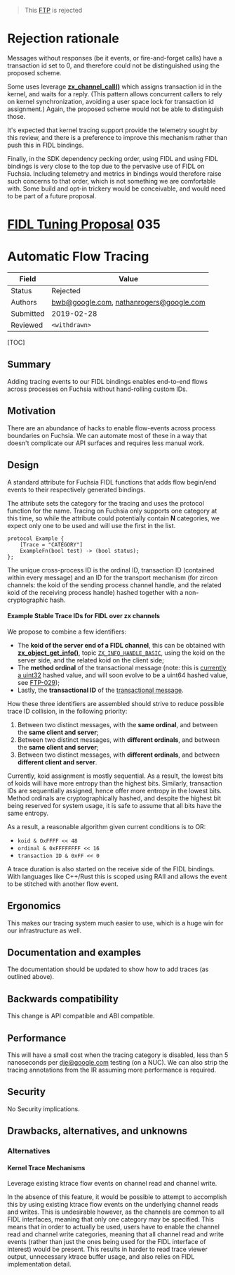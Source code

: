 > This [FTP](README.md) is rejected

# Rejection rationale

Messages without responses (be it events, or fire-and-forget calls) have a
transaction id set to 0, and therefore could not be distinguished using the
proposed scheme.

Some uses leverage [**zx_channel_call()**][zx_channel_call] which assigns
transaction id in the kernel, and waits for a reply.
(This pattern allows concurrent callers to rely on kernel synchronization,
avoiding a user space lock for transaction id assignment.)
Again, the proposed scheme would not be able to distinguish those.

It's expected that kernel tracing support provide the telemetry sought by
this review, and there is a preference to improve this mechanism rather
than push this in FIDL bindings.

Finally, in the SDK dependency pecking order, using FIDL and using FIDL
bindings is very close to the top due to the pervasive use of FIDL on Fuchsia.
Including telemetry and metrics in bindings would therefore raise such
concerns to that order, which is not something we are comfortable with.
Some build and opt-in trickery would be conceivable, and would need to be
part of a future proposal.

# [FIDL Tuning Proposal](README.md) 035

Automatic Flow Tracing
======================

Field     | Value
----------|--------------------------
Status    | Rejected
Authors   | bwb@google.com, nathanrogers@google.com
Submitted | 2019-02-28
Reviewed  | `<withdrawn>`

[TOC]

## Summary

Adding tracing events to our FIDL bindings enables end-to-end flows across
processes on Fuchsia without hand-rolling custom IDs.

## Motivation

There are an abundance of hacks to enable flow-events across process
boundaries on Fuchsia.
We can automate most of these in a way that doesn't complicate our API
surfaces and requires less manual work.

## Design

A standard attribute for Fuchsia FIDL functions that adds flow begin/end
events to their respectively generated bindings.

The attribute sets the category for the tracing and uses the protocol
function for the name.
Tracing on Fuchsia only supports one category at this time, so while the
attribute could potentially contain **N** categories, we expect only one to be
used and will use the first in the list.

```fidl
protocol Example {
    [Trace = "CATEGORY"]
    ExampleFn(bool test) -> (bool status);
};
```

The unique cross-process ID is the ordinal ID, transaction ID (contained
within every message) and an ID for the transport mechanism (for zircon
channels: the koid of the sending process channel handle, and the related
koid of the receiving process handle) hashed together with a
non-cryptographic hash.

#### Example Stable Trace IDs for FIDL over zx channels

We propose to combine a few identifiers:

*   The **koid of the server end of a FIDL channel**, this can be
    obtained with [**zx_object_get_info()**][zx_object_get_info],
    topic [`ZX_INFO_HANDLE_BASIC`][ZX_INFO_HANDLE_BASIC], using the
    koid on the server side, and the related koid on the client side;
*   The **method ordinal** of the transactional message (note: this is
    [currently a uint32](ftp-020.md) hashed value, and will soon evolve
    to be a uint64 hashed value, see [FTP-029](ftp-029.md));
*   Lastly, the **transactional ID** of the [transactional message][wformat-transactional].

How these three identifiers are assembled should strive to reduce possible
trace ID collision, in the following priority:

1. Between two distinct messages, with the **same ordinal**, and between the
   **same client and server**;
2. Between two distinct messages, with **different ordinals**, and between the
   **same client and server**;
3. Between two distinct messages, with **different ordinals**, and between
   **different client and server**.

Currently, koid assignment is mostly sequential.
As a result, the lowest bits of koids will have more entropy than the
highest bits.
Similarly, transaction IDs are sequentially assigned, hence offer more
entropy in the lowest bits.
Method ordinals are cryptographically hashed, and despite the highest bit
being reserved for system usage, it is safe to assume that all bits have
the same entropy.

As a result, a reasonable algorithm given current conditions is to OR:

*   `koid & OxFFFF << 48`
*   `ordinal & 0xFFFFFFFF << 16`
*   `transaction ID & 0xFF << 0`

A trace duration is also started on the receive side of the FIDL bindings.
With languages like C++/Rust this is scoped using RAII and allows the
event to be stitched with another flow event.

## Ergonomics

This makes our tracing system much easier to use, which is a huge win for
our infrastructure as well.

## Documentation and examples

The documentation should be updated to show how to add traces (as outlined
above).

## Backwards compatibility

This change is API compatible and ABI compatible.

## Performance

This will have a small cost when the tracing category is disabled, less
than 5 nanoseconds per dje@google.com testing (on a NUC).
We can also strip the tracing annotations from the IR assuming more
performance is required.

## Security

No Security implications.

## Drawbacks, alternatives, and unknowns

### Alternatives

#### Kernel Trace Mechanisms

Leverage existing ktrace flow events on channel read and channel write.

In the absence of this feature, it would be possible to attempt to
accomplish this by using existing ktrace flow events on the underlying
channel reads and writes.
This is undesirable however, as the channels are common to all FIDL
interfaces, meaning that only one category may be specified.
This means that in order to actually be used, users have to enable the
channel read and channel write categories, meaning that all channel read
and write events (rather than just the ones being used for the FIDL
interface of interest) would be present.
This results in harder to read trace viewer output, unnecessary ktrace
buffer usage, and also relies on FIDL implementation detail.

<!-- xrefs -->
[zx_object_get_info]: /docs/reference/syscalls/object_get_info.md
[ZX_INFO_HANDLE_BASIC]: /docs/reference/syscalls/object_get_info.md#zx_info_handle_basic
[wformat-transactional]: /docs/reference/fidl/language/wire-format/README.md#Transactional-Messages
[zx_channel_call]: /docs/reference/syscalls/channel_call.md
